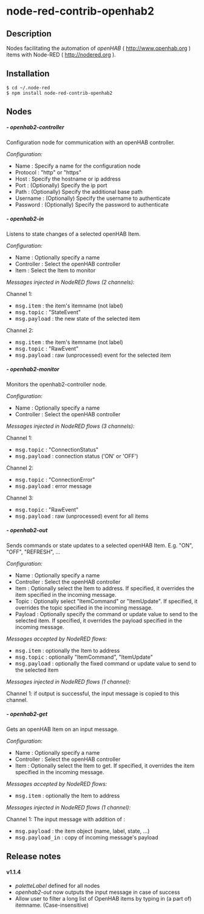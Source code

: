 # node-red-contrib-openhab2
## Description

Nodes facilitating the automation of *openHAB* ( <http://www.openhab.org> ) items with Node-RED ( <http://nodered.org> ).

## Installation

```
$ cd ~/.node-red
$ npm install node-red-contrib-openhab2
```

## Nodes

##### - openhab2-controller

Configuration node for communication with an openHAB controller.

*Configuration:*
- Name : Specify a name for the configuration node
- Protocol : "http" or "https"
- Host : Specify the hostname or ip address
- Port : (Optionally) Specify the ip port
- Path : (Optionally) Specify the additional base path
- Username : (Optionally) Specify the username to authenticate
- Password : (Optionally) Specify the password to authenticate

##### - openhab2-in

Listens to state changes of a selected openHAB Item.

*Configuration:*
- Name : Optionally specify a name
- Controller : Select the openHAB controller
- Item : Select the Item to monitor

*Messages injected in NodeRED flows (2 channels):*

Channel 1:
- <kbd>msg.item</kbd> : the item's itemname (not label)
- <kbd>msg.topic</kbd> : "StateEvent"
- <kbd>msg.payload</kbd> : the new state of the selected item

Channel 2:
- <kbd>msg.item</kbd> : the item's itemname (not label)
- <kbd>msg.topic</kbd> : "RawEvent"
- <kbd>msg.payload</kbd> :  raw (unprocessed) event for the selected item

##### - openhab2-monitor

Monitors the openhab2-controller node.

*Configuration:*
- Name : Optionally specify a name
- Controller : Select the openHAB controller

*Messages injected in NodeRED flows (3 channels):*

Channel 1:
- <kbd>msg.topic</kbd> : "ConnectionStatus"
- <kbd>msg.payload</kbd> : connection status ('ON' or 'OFF')

Channel 2:
- <kbd>msg.topic</kbd> : "ConnectionError"
- <kbd>msg.payload</kbd> : error message

Channel 3:
- <kbd>msg.topic</kbd> : "RawEvent"
- <kbd>msg.payload</kbd> :  raw (unprocessed) event for all items

##### - openhab2-out

Sends commands or state updates to a selected openHAB Item.
E.g. "ON", "OFF", "REFRESH", ... 

*Configuration:*
- Name : Optionally specify a name
- Controller : Select the openHAB controller
- Item :  Optionally select the Item to address. If specified, it overrides the item specified in the incoming message.
- Topic : Optionally select "ItemCommand" or "ItemUpdate". If specified, it overrides the topic specified in the incoming message. 
- Payload : Optionally specify the command or update value to send to the selected item. If specified, it overrides the payload specified in the incoming message.

*Messages accepted by NodeRED flows:*

- <kbd>msg.item</kbd> : optionally the Item to address
- <kbd>msg.topic</kbd> :  optionally "ItemCommand", "ItemUpdate"
- <kbd>msg.payload</kbd> : optionally the fixed command or update value to send to the selected item

*Messages injected in NodeRED flows (1 channel):*

Channel 1: if output is successful, the input message is copied to this channel.

##### - openhab2-get

Gets an openHAB Item on an input message.

*Configuration:*
- Name : Optionally specify a name
- Controller : Select the openHAB controller
- Item : Optionally select the Item to get. If specified, it overrides the item specified in the incoming message.

*Messages accepted by NodeRED flows:*

- <kbd>msg.item</kbd> : optionally the Item to address

*Messages injected in NodeRED flows (1 channel):*

Channel 1:
The input message with addition of :
- <kbd>msg.payload</kbd> : the item object (name, label, state, ...)
- <kbd>msg.payload_in</kbd> : copy of incoming message's payload

## Release notes

#### v1.1.4

- *paletteLabel* defined for all nodes
- *openhab2-out* now outputs the input message in case of success
- Allow user to filter a long list of OpenHAB items by typing in (a part of) itemname. (Case-insensitive)


